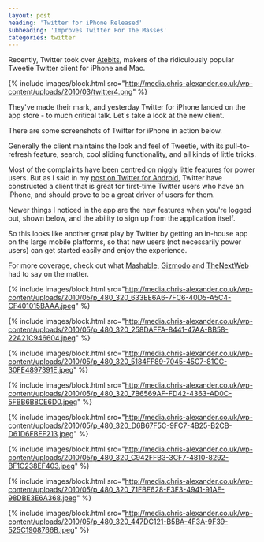 ```yaml
---
layout: post
heading: 'Twitter for iPhone Released'
subheading: 'Improves Twitter For The Masses'
categories: twitter
---
```


Recently, Twitter took over [Atebits](http://www.atebits.com/), makers of the ridiculously popular Tweetie Twitter client for iPhone and Mac.

{% include images/block.html src="http://media.chris-alexander.co.uk/wp-content/uploads/2010/03/twitter4.png" %}

They've made their mark, and yesterday Twitter for iPhone landed on the app store - to much critical talk. Let's take a look at the new client.

There are some screenshots of Twitter for iPhone in action below.

Generally the client maintains the look and feel of Tweetie, with its pull-to-refresh feature, search, cool sliding functionality, and all kinds of little tricks.

Most of the complaints have been centred on niggly little features for power users. But as I said in my [post on Twitter for Android](/3348), Twitter have constructed a client that is great for first-time Twitter users who have an iPhone, and should prove to be a great driver of users for them.

Newer things I noticed in the app are the new features when you're logged out, shown below, and the ability to sign up from the application itself.

So this looks like another great play by Twitter by getting an in-house app on the large mobile platforms, so that new users (not necessarily power users) can get started easily and enjoy the experience.

For more coverage, check out what [Mashable](http://mashable.com/2010/05/19/twitter-iphone-official/), [Gizmodo](http://gizmodo.com/5542718/the-iphones-official-and-best-twitter-app-is-now-free) and [TheNextWeb](http://thenextweb.com/apps/2010/05/19/official-twitter-application-for-iphone-out-now-it-is-excellent/) had to say on the matter.

{% include images/block.html src="http://media.chris-alexander.co.uk/wp-content/uploads/2010/05/p_480_320_633EE6A6-7FC6-40D5-A5C4-CF401015BAAA.jpeg" %}

{% include images/block.html src="http://media.chris-alexander.co.uk/wp-content/uploads/2010/05/p_480_320_258DAFFA-8441-47AA-BB58-22A21C946604.jpeg" %}

{% include images/block.html src="http://media.chris-alexander.co.uk/wp-content/uploads/2010/05/p_480_320_5184FF89-7045-45C7-81CC-30FE4897391E.jpeg" %}

{% include images/block.html src="http://media.chris-alexander.co.uk/wp-content/uploads/2010/05/p_480_320_7B6569AF-FD42-4363-AD0C-5FBB6B8CE6D0.jpeg" %}

{% include images/block.html src="http://media.chris-alexander.co.uk/wp-content/uploads/2010/05/p_480_320_D6B67F5C-9FC7-4B25-B2CB-D61D6FBEF213.jpeg" %}

{% include images/block.html src="http://media.chris-alexander.co.uk/wp-content/uploads/2010/05/p_480_320_C942FFB3-3CF7-4810-8292-BF1C238EF403.jpeg" %}

{% include images/block.html src="http://media.chris-alexander.co.uk/wp-content/uploads/2010/05/p_480_320_71FBF628-F3F3-4941-91AE-98DBE3E6A368.jpeg" %}

{% include images/block.html src="http://media.chris-alexander.co.uk/wp-content/uploads/2010/05/p_480_320_447DC121-B5BA-4F3A-9F39-525C1908766B.jpeg" %}
